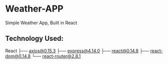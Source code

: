 # Weather-APP
Simple Weather App, Built in React

## Technology Used:
React
   ├── axios@0.15.3
   ├── express@4.14.0
   ├── react@0.14.8
   ├── react-dom@0.14.8
   └── react-router@2.8.1
  
